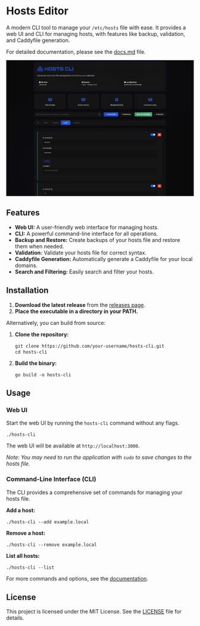 # Hosts Editor
A modern CLI tool to manage your `/etc/hosts` file with ease. It provides a web UI and CLI for managing hosts, with features like backup, validation, and Caddyfile generation.

For detailed documentation, please see the [docs.md](docs.md) file.

![screenshot](images/ui.png)
## Features

- **Web UI:** A user-friendly web interface for managing hosts.
- **CLI:** A powerful command-line interface for all operations.
- **Backup and Restore:** Create backups of your hosts file and restore them when needed.
- **Validation:** Validate your hosts file for correct syntax.
- **Caddyfile Generation:** Automatically generate a Caddyfile for your local domains.
- **Search and Filtering:** Easily search and filter your hosts.

## Installation

1.  **Download the latest release** from the [releases page](https://github.com/your-username/hosts-cli/releases).
2.  **Place the executable in a directory in your PATH.**

Alternatively, you can build from source:

1.  **Clone the repository:**
    ```shell
    git clone https://github.com/your-username/hosts-cli.git
    cd hosts-cli
    ```

2.  **Build the binary:**
    ```shell
    go build -o hosts-cli
    ```

## Usage

### Web UI

Start the web UI by running the `hosts-cli` command without any flags.

```shell
./hosts-cli
```

The web UI will be available at `http://localhost:3000`.

*Note: You may need to run the application with `sudo` to save changes to the hosts file.*

### Command-Line Interface (CLI)

The CLI provides a comprehensive set of commands for managing your hosts file.

**Add a host:**

```shell
./hosts-cli --add example.local
```

**Remove a host:**

```shell
./hosts-cli --remove example.local
```

**List all hosts:**

```shell
./hosts-cli --list
```

For more commands and options, see the [documentation](docs.md).

## License

This project is licensed under the MIT License. See the [LICENSE](LICENSE) file for details.
